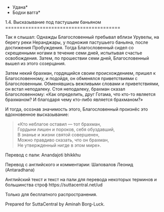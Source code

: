 * Удана*
* Бодхи вагга*

1\.4\. Высказывание под пастушьим баньяном
\=\=\=\=\=\=\=\=\=\=\=\=\=\=\=\=\=\=\=\=\=\=\=\=\=\=\=\=\=\=\=\=\=\=\=\=\=\=\=\=

Так я слышал: Однажды Благословенный пребывал вблизи Урувелы, на берегу реки Неранджары, у подножия пастушьего баньяна, после достижения Пробуждения\. Тогда Благословенный сидел со скрещенными ногами в течение семи дней, испытывая счастье освобождения\. Затем, по прошествии семи дней, Благословенный вышел из этого созерцания\.

Затем некий брахман, гордящийся своим происхождением, пришел к Благословенному, и подойдя, он обменялся приветствиями с Благословенным\. Обменявшись вежливыми словами и приветствиями, он встал неподалеку\. Стоя неподалеку, брахман сказал Благословенному: «Как определить, друг Готама, что кто\-то является брахманом? И благодаря чему кто\-либо является брахманом?»

И тогда, осознав значимость этого, Благословенный произнёс это вдохновенное высказывание:

> «Кто неблагое оставил — тот брахман,  
> Гордыни лишен и пороков, себя обуздавший,  
> В знанье и жизни святой совершенен,  
> Можно правдиво сказать, что он брахман,  
> Не утвержденный нигде в этом мире»\.

Перевод с пали: Anandajoti bhikkhu

Перевод с английского и комментарии: Шаповалов Леонид \(Antaradhana\)

Английский текст и текст на пали для перевода некоторых терминов и большинства строф https://suttacentral\.net/ud

  

Только для бесплатного распространения\.

  

Prepared for SuttaCentral by Aminah Borg\-Luck\.